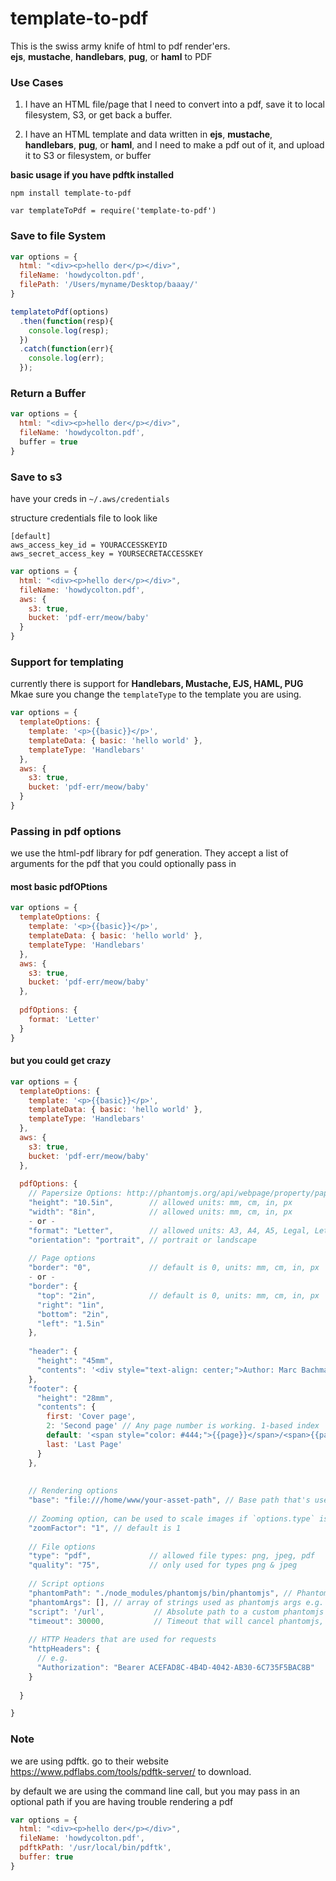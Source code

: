 # template-to-pdf
This is the swiss army knife of html to pdf render'ers.  
**ejs**, **mustache**, **handlebars**, **pug**, or **haml** to PDF

### Use Cases

1. I have an HTML file/page that I need to convert into a pdf, save it to local filesystem, S3, or get back a buffer.

2. I have an HTML template and data written in **ejs**, **mustache**, **handlebars**, **pug**, or **haml**, and I need to make a pdf out of it, and upload it to S3 or filesystem, or buffer

**basic usage if you have pdftk installed**

`npm install template-to-pdf`

`var templateToPdf = require('template-to-pdf')`

### Save to file System

```javascript
var options = {
  html: "<div><p>hello der</p></div>", 
  fileName: 'howdycolton.pdf', 
  filePath: '/Users/myname/Desktop/baaay/' 
}

templatetoPdf(options)
  .then(function(resp){
    console.log(resp);
  })
  .catch(function(err){
    console.log(err);
  });
```

### Return a Buffer

```javascript
var options = {
  html: "<div><p>hello der</p></div>", 
  fileName: 'howdycolton.pdf',
  buffer = true 
}
```

### Save to s3

have your creds in `~/.aws/credentials`

structure credentials file to look like

```
[default]
aws_access_key_id = YOURACCESSKEYID
aws_secret_access_key = YOURSECRETACCESSKEY
```

```javascript
var options = {
  html: "<div><p>hello der</p></div>", 
  fileName: 'howdycolton.pdf', 
  aws: {
    s3: true, 
    bucket: 'pdf-err/meow/baby'
  }
}
```

### Support for templating

currently there is support for **Handlebars, Mustache, EJS, HAML, PUG**
Mkae sure you change the `templateType` to the template you are using.

```javascript
var options = {
  templateOptions: {
    template: '<p>{{basic}}</p>', 
    templateData: { basic: 'hello world' }, 
    templateType: 'Handlebars'
  },
  aws: {
    s3: true,
    bucket: 'pdf-err/meow/baby'
  }
}
```

### Passing in pdf options

we use the html-pdf library for pdf generation.  They accept a list of arguments for the pdf that you could optionally pass in

#### most basic pdfOPtions 

```javascript
var options = {
  templateOptions: {
    template: '<p>{{basic}}</p>',
    templateData: { basic: 'hello world' },
    templateType: 'Handlebars'
  },
  aws: {
    s3: true,
    bucket: 'pdf-err/meow/baby'
  },
  
  pdfOptions: {
    format: 'Letter'
  }
}
```

#### but you could get crazy
```javascript
var options = {
  templateOptions: {
    template: '<p>{{basic}}</p>',
    templateData: { basic: 'hello world' },
    templateType: 'Handlebars'
  },
  aws: {
    s3: true,
    bucket: 'pdf-err/meow/baby'
  },
  
  pdfOptions: {
    // Papersize Options: http://phantomjs.org/api/webpage/property/paper-size.html 
    "height": "10.5in",        // allowed units: mm, cm, in, px 
    "width": "8in",            // allowed units: mm, cm, in, px 
    - or -
    "format": "Letter",        // allowed units: A3, A4, A5, Legal, Letter, Tabloid 
    "orientation": "portrait", // portrait or landscape 
   
    // Page options 
    "border": "0",             // default is 0, units: mm, cm, in, px 
    - or -
    "border": {
      "top": "2in",            // default is 0, units: mm, cm, in, px 
      "right": "1in",
      "bottom": "2in",
      "left": "1.5in"
    },
   
    "header": {
      "height": "45mm",
      "contents": '<div style="text-align: center;">Author: Marc Bachmann</div>'
    },
    "footer": {
      "height": "28mm",
      "contents": {
        first: 'Cover page',
        2: 'Second page' // Any page number is working. 1-based index 
        default: '<span style="color: #444;">{{page}}</span>/<span>{{pages}}</span>', // fallback value 
        last: 'Last Page'
      }
    },
   
   
    // Rendering options 
    "base": "file:///home/www/your-asset-path", // Base path that's used to load files (images, css, js) when they aren't referenced using a host 
   
    // Zooming option, can be used to scale images if `options.type` is not pdf 
    "zoomFactor": "1", // default is 1 
   
    // File options 
    "type": "pdf",             // allowed file types: png, jpeg, pdf 
    "quality": "75",           // only used for types png & jpeg 
   
    // Script options 
    "phantomPath": "./node_modules/phantomjs/bin/phantomjs", // PhantomJS binary which should get downloaded automatically 
    "phantomArgs": [], // array of strings used as phantomjs args e.g. ["--ignore-ssl-errors=yes"] 
    "script": '/url',           // Absolute path to a custom phantomjs script, use the file in lib/scripts as example 
    "timeout": 30000,           // Timeout that will cancel phantomjs, in milliseconds 
   
    // HTTP Headers that are used for requests 
    "httpHeaders": {
      // e.g. 
      "Authorization": "Bearer ACEFAD8C-4B4D-4042-AB30-6C735F5BAC8B"
    }
   
  }

}
```

### Note

we are using pdftk.  go to their website https://www.pdflabs.com/tools/pdftk-server/ to download.

by default we are using the command line call, but you may pass in an optional path if you are having trouble rendering a pdf
```javascript
var options = {
  html: "<div><p>hello der</p></div>",
  fileName: 'howdycolton.pdf',
  pdftkPath: '/usr/local/bin/pdftk', 
  buffer: true 
}
```

